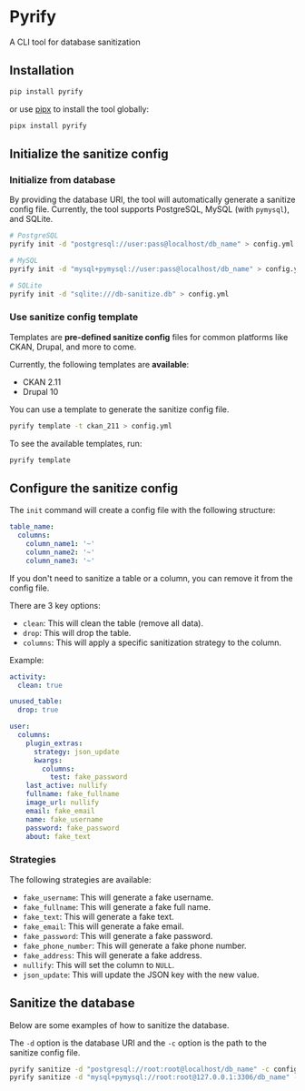 # Pyrify

A CLI tool for database sanitization

## Installation

```bash
pip install pyrify
```

or use [pipx](https://pipx.pypa.io/stable/) to install the tool globally:

```bash
pipx install pyrify
```

## Initialize the sanitize config

### Initialize from database
By providing the database URI, the tool will automatically generate a sanitize config file.
Currently, the tool supports PostgreSQL, MySQL (with `pymysql`), and SQLite.


```sh
# PostgreSQL
pyrify init -d "postgresql://user:pass@localhost/db_name" > config.yml

# MySQL
pyrify init -d "mysql+pymysql://user:pass@localhost/db_name" > config.yml

# SQLite
pyrify init -d "sqlite:///db-sanitize.db" > config.yml
```

### Use sanitize config template

Templates are **pre-defined sanitize config** files for common platforms like CKAN, Drupal,
and more to come.

Currently, the following templates are **available**:

- CKAN 2.11
- Drupal 10

You can use a template to generate the sanitize config file. 

```sh
pyrify template -t ckan_211 > config.yml
```

To see the available templates, run:

```sh
pyrify template
```

## Configure the sanitize config

The `init` command will create a config file with the following structure:

```yaml
table_name:
  columns:
    column_name1: '~'
    column_name2: '~'
    column_name3: '~'
```

If you don't need to sanitize a table or a column, you can remove it from the config file.

There are 3 key options:

- `clean`: This will clean the table (remove all data).
- `drop`: This will drop the table.
- `columns`: This will apply a specific sanitization strategy to the column.

Example:

```yaml
activity:
  clean: true

unused_table:
  drop: true

user:
  columns:
    plugin_extras:
      strategy: json_update
      kwargs:
        columns:
          test: fake_password
    last_active: nullify
    fullname: fake_fullname
    image_url: nullify
    email: fake_email
    name: fake_username
    password: fake_password
    about: fake_text

```

### Strategies

The following strategies are available:

- `fake_username`: This will generate a fake username.
- `fake_fullname`: This will generate a fake full name.
- `fake_text`: This will generate a fake text.
- `fake_email`: This will generate a fake email.
- `fake_password`: This will generate a fake password.
- `fake_phone_number`: This will generate a fake phone number.
- `fake_address`: This will generate a fake address.
- `nullify`: This will set the column to `NULL`.
- `json_update`: This will update the JSON key with the new value.

## Sanitize the database

Below are some examples of how to sanitize the database.

The `-d` option is the database URI and the `-c` option is the path to the sanitize config file.

```sh
pyrify sanitize -d "postgresql://root:root@localhost/db_name" -c config.yml
pyrify sanitize -d "mysql+pymysql://root:root@127.0.0.1:3306/db_name" -c config.yml
```

